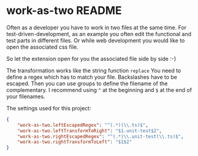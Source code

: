 # work-as-two README

Often as a developer you have to work in two files at the same time. For test-driven-development, as an example you often edit the functional and test parts in different files. Or while web development you would like to open the associated css file.

So let the extension open for you the associated file side by side :-)

The transformation works like the string function `replace` You need to define a regex which has to match your file. Backslashes have to be escaped. Then you can use groups to define the filename of the complementary. I recommend using `^` at the beginning and `$` at the end of your filenames.

The settings used for this project:

```json
{
    "work-as-two.leftEscapedRegex": "^(.*)(\\.ts)$",
    "work-as-two.leftTransformToRight": "$1.unit-test$2",
    "work-as-two.rightEscapedRegex": "^(.*)\\.unit-test(\\.ts)$",
    "work-as-two.rightTransformToLeft": "$1$2"
}
```
